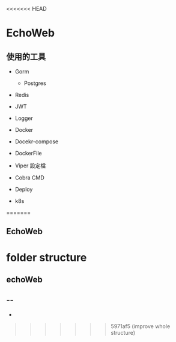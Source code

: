 <<<<<<< HEAD
# EchoWeb
## 使用的工具
* Gorm
  * Postgres
* Redis
* JWT
* Logger
* Docker
 * Docekr-compose  
 * DockerFile
* Viper 設定檔
* Cobra CMD

* Deploy
 * k8s 
 

=======
## EchoWeb
# folder structure
echoWeb
------
--
--
-
>>>>>>> 5971af5 (improve whole structure)
